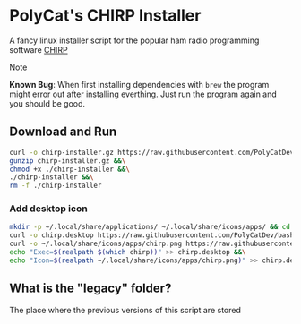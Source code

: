 # PolyCat's CHIRP Installer
A fancy linux installer script for the popular ham radio programming software [CHIRP](https://chirpmyradio.com/)

>[!NOTE]
> **Known Bug**: 
> When first installing dependencies with `brew` the program might error out after installing everthing. Just run the program again and you should be good.

## Download and Run
```bash
curl -o chirp-installer.gz https://raw.githubusercontent.com/PolyCatDev/bash-factory/refs/heads/main/CHIRP-Installer/chirp-installer.gz &&\
gunzip chirp-installer.gz &&\
chmod +x ./chirp-installer &&\
./chirp-installer &&\
rm -f ./chirp-installer
```

### Add desktop icon
```bash
mkdir -p ~/.local/share/applications/ ~/.local/share/icons/apps/ && cd ~/.local/share/applications/ &&\
curl -o chirp.desktop https://raw.githubusercontent.com/PolyCatDev/bash-factory/refs/heads/main/CHIRP-Installer/media/chirp.desktop &&\
curl -o ~/.local/share/icons/apps/chirp.png https://raw.githubusercontent.com/PolyCatDev/bash-factory/refs/heads/main/CHIRP-Installer/media/chirp.png &&\
echo "Exec=$(realpath $(which chirp))" >> chirp.desktop &&\
echo "Icon=$(realpath ~/.local/share/icons/apps/chirp.png)" >> chirp.desktop

```

## What is the "legacy" folder?
The place where the previous versions of this script are stored
